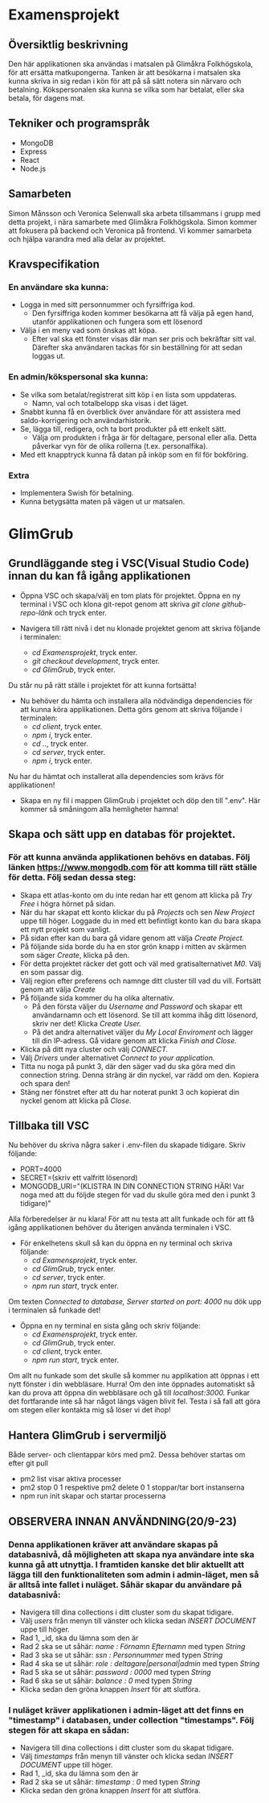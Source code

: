 # Examensprojekt

## Översiktlig beskrivning
Den här applikationen ska användas i matsalen på Glimåkra Folkhögskola, för att ersätta matkupongerna. Tanken är att besökarna i matsalen ska kunna skriva in sig redan i kön för att på så sätt notera sin närvaro och betalning. Kökspersonalen ska kunna se vilka som har betalat, eller ska betala, för dagens mat.

## Tekniker och programspråk
- MongoDB
- Express
- React
- Node.js

## Samarbeten
Simon Månsson och Veronica Selenwall ska arbeta tillsammans i grupp med detta projekt, i nära samarbete med Glimåkra Folkhögskola. Simon kommer att fokusera på backend och Veronica på frontend. Vi kommer samarbeta och hjälpa varandra med alla delar av projektet.

## Kravspecifikation
### En användare ska kunna:
- Logga in med sitt personnummer och fyrsiffriga kod.
   - Den fyrsiffriga koden kommer besökarna att få välja på egen hand, utanför applikationen och fungera som ett lösenord
- Välja i en meny vad som önskas att köpa.
   - Efter val ska ett fönster visas där man ser pris och bekräftar sitt val. Därefter ska användaren tackas för sin beställning för att sedan loggas ut.

### En admin/kökspersonal ska kunna:
- Se vilka som betalat/registrerat sitt köp i en lista som uppdateras.
   - Namn, val och totalbelopp ska visas i det läget.
- Snabbt kunna få en överblick över användare för att assistera med saldo-korrigering och användarhistorik.
- Se, lägga till, redigera, och ta bort produkter på ett enkelt sätt.
   - Välja om produkten i fråga är för deltagare, personal eller alla. Detta påverkar vyn för de olika rollerna (t.ex. personalfika). 
- Med ett knapptryck kunna få datan på inköp som en fil för bokföring. 


### Extra
- Implementera Swish för betalning.
- Kunna betygsätta maten på vägen ut ur matsalen.

# GlimGrub

## Grundläggande steg i VSC(Visual Studio Code) innan du kan få igång applikationen
* Öppna VSC och skapa/välj en tom plats för projektet. Öppna en ny terminal i VSC och klona git-repot genom
att skriva <i>git clone github-repo-länk</i> och tryck enter.


* Navigera till rätt nivå i det nu klonade projektet genom att skriva följande i terminalen:
	* <i>cd Examensprojekt</i>, tryck enter.
	* <i>git checkout development</i>, tryck enter.
	* <i>cd GlimGrub</i>, tryck enter.

Du står nu på rätt ställe i projektet för att kunna fortsätta!

* Nu behöver du hämta och installera alla nödvändiga dependencies för att kunna köra applikationen. Detta görs genom att skriva följande i terminalen:
	* <i>cd client</i>, tryck enter.
	* <i>npm i</i>, tryck enter. 
	* <i>cd ..</i>, tryck enter.
	* <i>cd server</i>, tryck enter.
	* <i>npm i</i>, tryck enter.

Nu har du hämtat och installerat alla dependencies som krävs för applikationen!

* Skapa en ny fil i mappen GlimGrub i projektet och döp den till ".env". Här kommer så småningom alla hemligheter hamna!

## Skapa och sätt upp en databas för projektet.
### För att kunna använda applikationen behövs en databas. Följ länken https://www.mongodb.com för att komma till rätt ställe för detta. Följ sedan dessa steg:
* Skapa ett atlas-konto om du inte redan har ett genom att klicka på <i>Try Free</i> i högra hörnet på sidan.
* När du har skapat ett konto klickar du på <i>Projects</i> och sen <i>New Project</i> uppe till höger. Loggade du in med ett befintligt konto kan du bara skapa ett nytt projekt som vanligt.
* På sidan efter kan du bara gå vidare genom att välja <i>Create Project.</i>
* På följande sida borde du ha en stor grön knapp i mitten av skärmen som säger <i>Create</i>, klicka på den.
* För detta projektet räcker det gott och väl med gratisalternativet <i>M0</i>. Välj en som passar dig.
* Välj region efter preferens och namnge ditt cluster till vad du vill. Fortsätt genom att välja <i>Create</i>
* På följande sida kommer du ha olika alternativ. 
	* På den första väljer du <i>Username and Password</i> och skapar ett användarnamn och ett lösenord. Se till att komma ihåg ditt lösenord, skriv ner det! Klicka <i>Create User.</i>
	* På det andra alternativet väljer du <i>My Local Enviroment</i> och lägger till din IP-adress. Gå vidare genom att klicka <i>Finish and Close.</i>
* Klicka på ditt nya cluster och välj <i>CONNECT.</i>
* Välj <i>Drivers</i> under alternativet <i>Connect to your application.</i>
* Titta nu noga på punkt 3, där den säger vad du ska göra med din connection string. Denna sträng är din nyckel, var rädd om den. Kopiera och spara den!
* Stäng ner fönstret efter att du har noterat punkt 3 och kopierat din nyckel genom att klicka på <i>Close.</i> 

## Tillbaka till VSC
Nu behöver du skriva några saker i .env-filen du skapade tidigare. Skriv följande:
* PORT=4000
* SECRET=(skriv ett valfritt lösenord)
* MONGODB_URI="(KLISTRA IN DIN CONNECTION STRING HÄR! Var noga med att du följde stegen för vad du skulle göra med den i punkt 3 tidigare)"

Alla förberedelser är nu klara! För att nu testa att allt funkade och för att få igång applikationen behöver du återigen använda terminalen i VSC. 

* För enkelhetens skull så kan du öppna en ny terminal och skriva följande:
	* <i>cd Examensprojekt</i>, tryck enter.
	* <i>cd GlimGrub</i>, tryck enter.
	* <i>cd server</i>, tryck enter.
	* <i>npm run start</i>, tryck enter.

Om texten <i>Connected to database, Server started on port: 4000</i> nu dök upp i terminalen så funkade det!

* Öppna en ny terminal en sista gång och skriv följande:
   * <i>cd Examensprojekt</i>, tryck enter.
	* <i>cd GlimGrub</i>, tryck enter.
	* <i>cd client</i>, tryck enter.
	* <i>npm run start</i>, tryck enter.

Om allt nu funkade som det skulle så kommer nu applikation att öppnas i ett nytt fönster i din webbläsare. Hurra!
Om den inte öppnades automatiskt så kan du prova att öppna din webbläsare och gå till <i>localhost:3000.</i> 
Funkar det fortfarande inte så har något längs vägen blivit fel. Testa i så fall att göra om stegen eller kontakta mig så löser vi det ihop!

## Hantera GlimGrub i servermiljö
Både server- och clientappar körs med pm2. Dessa behöver startas om efter git pull

* pm2 list visar aktiva processer
* pm2 stop 0 1 respektive pm2 delete 0 1 stoppar/tar bort instanserna
* npm run init skapar och startar processerna

## OBSERVERA INNAN ANVÄNDNING(20/9-23)
### Denna applikationen kräver att användare skapas på databasnivå, då möjligheten att skapa nya användare inte ska kunna gå att utnyttja. I framtiden kanske det blir aktuellt att lägga till den funktionaliteten som admin i admin-läget, men så är alltså inte fallet i nuläget. Såhär skapar du användare på databasnivå:
   * Navigera till dina collections i ditt cluster som du skapat tidigare.
   * Välj <i>users</i> från menyn till vänster och klicka sedan <i>INSERT DOCUMENT</i> uppe till höger.
   * Rad 1, _id, ska du lämna som den är
   * Rad 2 ska se ut såhär: <i>name : Förnamn Efternamn</i> med typen <i>String</i>
   * Rad 3 ska se ut såhär: <i>ssn : Personnummer</i> med typen <i>String</i>
   * Rad 4 ska se ut såhär: <i>role : deltagare|personal|admin</i> med typen <i>String</i>
   * Rad 5 ska se ut såhär: <i>password : 0000</i> med typen <i>String</i>
   * Rad 6 ska se ut såhär: <i>balance : 0</i> med typen <i>String</i>
   * Klicka sedan den gröna knappen <i>Insert</i> för att slutföra.

### I nuläget kräver applikationen i admin-läget att det finns en "timestamp" i databasen, under collection "timestamps". Följ stegen för att skapa en sådan:
   * Navigera till dina collections i ditt cluster som du skapat tidigare.
   * Välj <i>timestamps</i> från menyn till vänster och klicka sedan <i>INSERT DOCUMENT</i> uppe till höger.
   * Rad 1, _id, ska du lämna som den är
   * Rad 2 ska se ut såhär: <i>timestamp : 0</i> med typen <i>String</i>
   * Klicka sedan den gröna knappen <i>Insert</i> för att slutföra.

